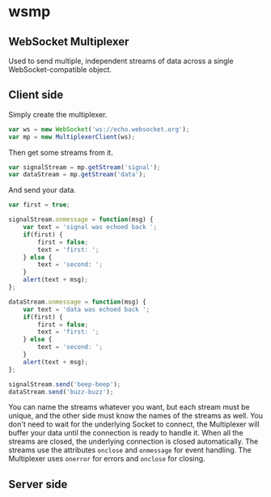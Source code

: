 wsmp
====
WebSocket Multiplexer
---------------------

Used to send multiple, independent streams of data across a single WebSocket-compatible object.

Client side
-----------

Simply create the multiplexer.

```javascript
var ws = new WebSocket('ws://echo.websocket.org');
var mp = new MultiplexerClient(ws);
```

Then get some streams from it.

```javascript
var signalStream = mp.getStream('signal');
var dataStream = mp.getStream('data');
```

And send your data.

```javascript
var first = true;

signalStream.onmessage = function(msg) {
	var text = 'signal was echoed back ';
	if(first) {
		first = false;
		text = 'first: ';
	} else {
		text = 'second: ';
	}
	alert(text + msg);
};

dataStream.onmessage = function(msg) {
	var text = 'data was echoed back ';
	if(first) {
		first = false;
		text = 'first: ';
	} else {
		text = 'second: ';
	}
	alert(text + msg);
};

signalStream.send('beep-beep');
dataStream.send('buzz-buzz');
```

You can name the streams whatever you want, but each stream must be unique, and the other side must know the names of the streams as well.
You don't need to wait for the underlying Socket to connect, the Multiplexer will buffer your data until the connection is ready to handle it.
When all the streams are closed, the underlying connection is closed automatically.
The streams use the attributes `onclose` and `onmessage` for event handling. The Multiplexer uses `onerror` for errors and `onclose` for closing.


Server side
-----------

